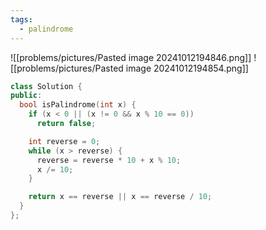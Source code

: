 ```yaml
---
tags:
  - palindrome
---
```

![[problems/pictures/Pasted image 20241012194846.png]]
![[problems/pictures/Pasted image 20241012194854.png]]

```c++
class Solution {
public:
  bool isPalindrome(int x) {
    if (x < 0 || (x != 0 && x % 10 == 0))
      return false;

    int reverse = 0;
    while (x > reverse) {
      reverse = reverse * 10 + x % 10;
      x /= 10;
    }

    return x == reverse || x == reverse / 10;
  }
};
```
